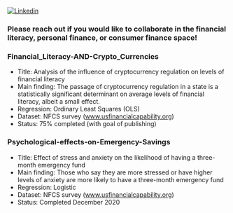 [![Linkedin](https://img.shields.io/badge/-LinkedIn-blue?style=flat&logo=Linkedin&logoColor=white)](https://www.linkedin.com/in/kieran-yuen/)

### Please reach out if you would like to collaborate in the financial literacy, personal finance, or consumer finance space!

### Financial_Literacy-AND-Crypto_Currencies
- Title: Analysis of the influence of cryptocurrency regulation on levels of financial literacy
- Main finding: The passage of cryptocurrency regulation in a state is a statistically significant determinant on average levels of financial literacy, albeit a small effect.
- Regression: Ordinary Least Squares (OLS) 
- Dataset: NFCS survey (www.usfinancialcapability.org)
- Status: 75% completed (with goal of publishing)

### Psychological-effects-on-Emergency-Savings
- Title: Effect of stress and anxiety on the likelihood of having a three-month emergency fund
-	Main finding: Those who say they are more stressed or have higher levels of anxiety are more likely to have a three-month emergency fund
-	Regression: Logistic
-	Dataset: NFCS survey (www.usfinancialcapability.org)
-	Status: Completed December 2020
